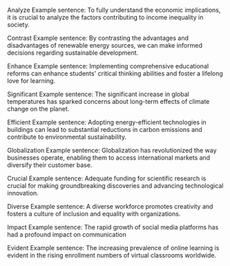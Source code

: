 Analyze
Example sentence: To fully understand the economic implications, it is crucial to analyze the factors contributing to income inequality in society.

Contrast
Example sentence: By contrasting the advantages and disadvantages of renewable energy sources, we can make informed decisions regarding sustainable development.

Enhance
Example sentence: Implementing comprehensive educational reforms can enhance students' critical thinking abilities and foster a lifelong love for learning.

Significant
Example sentence: The significant increase in global temperatures has sparked concerns about long-term effects of climate change on the planet.

Efficient
Example sentence: Adopting energy-efficient technologies in buildings can lead to substantial reductions in carbon emissions and contribute to environmental sustainability.

Globalization
Example sentence: Globalization has revolutionized the way businesses operate, enabling them to access international markets and diversify their customer base.

Crucial
Example sentence: Adequate funding for scientific research is crucial for making groundbreaking discoveries and advancing technological innovation.

Diverse
Example sentence: A diverse workforce promotes creativity and fosters a culture of inclusion and equality with organizations.

Impact
Example sentence: The rapid growth of social media platforms has had a profound impact on communication

Evident
Example sentence: The increasing prevalence of online learning is evident in the rising enrollment numbers of virtual classrooms worldwide.
